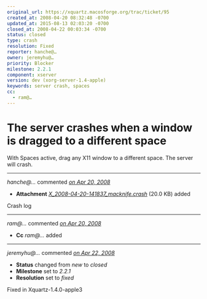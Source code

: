 ```yaml
---
original_url: https://xquartz.macosforge.org/trac/ticket/95
created_at: 2008-04-20 08:32:48 -0700
updated_at: 2015-08-13 02:03:20 -0700
closed_at: 2008-04-22 00:03:34 -0700
status: closed
type: crash
resolution: Fixed
reporter: hanche@…
owner: jeremyhu@…
priority: Blocker
milestone: 2.2.1
component: xserver
version: dev (xorg-server-1.4-apple)
keywords: server crash, spaces
cc:
  - ram@…
---
```


The server crashes when a window is dragged to a different space
================================================================


With Spaces active, drag any X11 window to a different space. The server will crash.



---

*hanche@…* commented *[on Apr 20, 2008](https://xquartz.macosforge.org/trac/attachment/ticket/95/X_2008-04-20-141837_macknife.crash "April 20, 2008 at 8:33 AM PDT")*

-   **Attachment** *[X\_2008-04-20-141837\_macknife.crash](../attachment/ticket/95/X_2008-04-20-141837_macknife.crash)* (20.0 KB) added

Crash log



---

*ram@…* commented *[on Apr 20, 2008](https://xquartz.macosforge.org/trac/ticket/95#comment:1 "April 20, 2008 at 2:38 PM PDT")*

-   **Cc** *ram@…* added



---

*jeremyhu@…* commented *[on Apr 22, 2008](https://xquartz.macosforge.org/trac/ticket/95#comment:2 "April 22, 2008 at 12:03 AM PDT")*

-   **Status** changed from *new* to *closed*
-   **Milestone** set to *2.2.1*
-   **Resolution** set to *fixed*

Fixed in Xquartz-1.4.0-apple3




